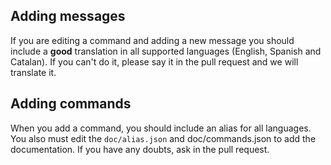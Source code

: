 ## Adding messages
If you are editing a command and adding a new message you should include a **good** translation in all supported languages (English, Spanish and Catalan). If you can't do it, please say it in the pull request and we will translate it.

## Adding commands
When you add a command, you should include an alias for all languages. You also must edit the `doc/alias.json` and doc/commands.json to add the documentation. If you have any doubts, ask in the pull request.

